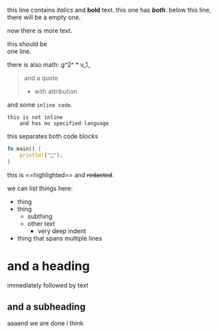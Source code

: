 this line contains *italics* and **bold** text.
this one has ***both***.
below this line, there will be a empty one.

now there is more text.

this should be \
one line.

there is also math: g^2^ \* v_1_

> and a quote
> - with attribution

and some `inline code`.
```
this is not inline
    and has no specified language
```
this separates both code blocks
```rust
fn main() {
    println!("🦀");
}
```

this is ==highlighted== and ~~redacted~~.

we can list things here:
- thing
- thing
  - subthing
  - other text
    - very deep indent
- thing
  that spans multiple lines

# and a heading
immediately followed by text
## and a subheading
aaaand we are done i think
